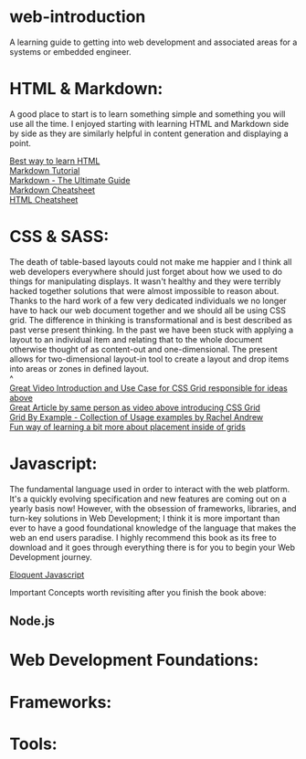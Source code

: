 # web-introduction
A learning guide to getting into web development and associated areas for a systems or embedded engineer.

# HTML & Markdown: 
A good place to start is to learn something simple and something you will use all the time. I enjoyed starting with learning HTML and Markdown side by side as they are similarly helpful in content generation and displaying a point.  

[Best way to learn HTML](https://webdesign.tutsplus.com/tutorials/the-best-way-to-learn-html--webdesign-10144 "Learning HTML with tips and tricks")  
[Markdown Tutorial](http://www.markdowntutorial.com/ "Markdown Tutorial")  
[Markdown - The Ultimate Guide](https://blog.ghost.org/markdown/ "Ghost's Markdown Tutorial")  
[Markdown Cheatsheet](https://github.com/adam-p/markdown-here/wiki/Markdown-Cheatsheet "Markdown Cheatsheet")  
[HTML Cheatsheet](https://www.smashingmagazine.com/wp-content/uploads/images/html5-cheat-sheet/html5-cheat-sheet.pdf "HTML5 Cheatsheet")  

# CSS & SASS:
The death of table-based layouts could not make me happier and I think all web developers everywhere should just forget about how we used to do things for manipulating displays. It wasn't healthy and they were terribly hacked together solutions that were almost impossible to reason about. Thanks to the hard work of a few very dedicated individuals we no longer have to hack our web document together and we should all be using CSS grid. The difference in thinking is transformational and is best described as past verse present thinking. In the past we have been stuck with applying a layout to an individual item and relating that to the whole document otherwise thought of as content-out and one-dimensional. The present allows for two-dimensional layout-in tool to create a layout and drop items into areas or zones in defined layout.  
^  
[Great Video Introduction and Use Case for CSS Grid responsible for ideas above](https://www.youtube.com/watch?v=txZq7Laz7_4 "Above ideas gotten from this video!")   
[Great Article by same person as video above introducing CSS Grid](https://www.smashingmagazine.com/2017/06/building-production-ready-css-grid-layout/ "Also got ideas from this article!")  
[Grid By Example - Collection of Usage examples by Rachel Andrew](https://gridbyexample.com/ "Champion of CSS Grid!")  
[Fun way of learning a bit more about placement inside of grids](http://cssgridgarden.com/ "Grow carrots while growing your knowledge of CSS grid!")  

# Javascript:
The fundamental language used in order to interact with the web platform. It's a quickly evolving specification and new features are coming out on a yearly basis now! However, with the obsession of frameworks, libraries, and turn-key solutions in Web Development; I think it is more important than ever to have a good foundational knowledge of the language that makes the web an end users paradise. I highly recommend this book as its free to download and it goes through everything there is for you to begin your Web Development journey. 

[Eloquent Javascript](http://eloquentjavascript.net/Eloquent_JavaScript.pdf "Great book!")

Important Concepts worth revisiting after you finish the book above:
## Node.js 


# Web Development Foundations:

# Frameworks:

# Tools:

